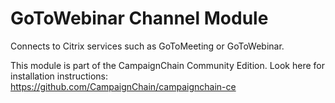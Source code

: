 GoToWebinar Channel Module
==========================

Connects to Citrix services such as GoToMeeting or GoToWebinar.

This module is part of the CampaignChain Community Edition. Look here for
installation instructions: https://github.com/CampaignChain/campaignchain-ce
